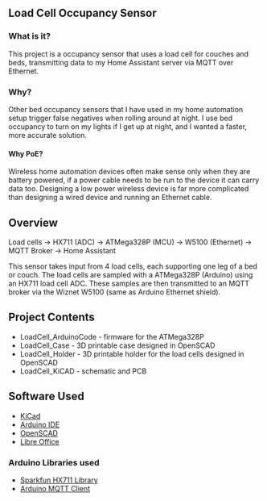 ## Load Cell Occupancy Sensor

### What is it?
This project is a occupancy sensor that uses a load cell for couches and beds, transmitting data to my Home Assistant server via MQTT over Ethernet.

### Why?
Other bed occupancy sensors that I have used in my home automation setup trigger false negatives when rolling around at night.  I use bed occupancy to turn on my lights if I get up at night, and I wanted a faster, more accurate solution.

#### Why PoE?
Wireless home automation devices often make sense only when they are battery powered, if a power cable needs to be run to the device it can carry data too.  Designing a low power wireless device is far more complicated than designing a wired device and running an Ethernet cable.

## Overview
Load cells → HX711 (ADC) → ATMega328P (MCU) → W5100 (Ethernet) → MQTT Broker → Home Assistant

This sensor takes input from 4 load cells, each supporting one leg of a bed or couch.  The load cells are sampled with a ATMega328P (Arduino) using an HX711 load cell ADC.  These samples are then transmitted to an MQTT broker via the Wiznet W5100 (same as Arduino Ethernet shield).

## Project Contents
-  LoadCell_ArduinoCode - firmware for the ATMega328P
-  LoadCell_Case - 3D printable case designed in OpenSCAD
-  LoadCell_Holder - 3D printable holder for the load cells designed in OpenSCAD
-  LoadCell_KiCAD - schematic and PCB

## Software Used
- [KiCad](http://kicad-pcb.org/)
- [Arduino IDE](https://www.arduino.cc/en/Main/Software)
- [OpenSCAD](http://www.openscad.org/)
- [Libre Office](https://www.libreoffice.org/)

### Arduino Libraries used
- [Sparkfun HX711 Library](https://github.com/bogde/HX711)
- [Arduino MQTT Client](https://github.com/knolleary/pubsubclient)